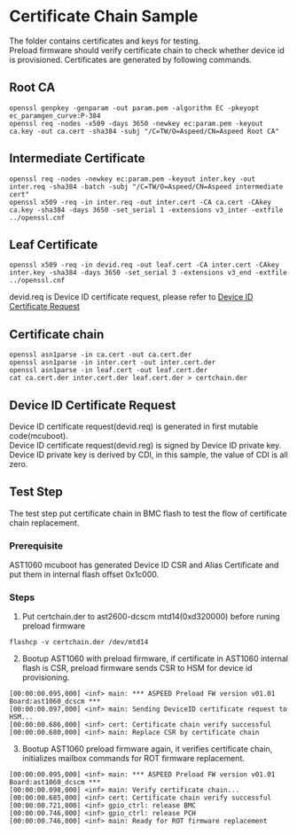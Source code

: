 # Certificate Chain Sample

The folder contains certificates and keys for testing.  
Preload firmware should verify certificate chain to check whether device id is provisioned.
Certificates are generated by following commands.

## Root CA

```
openssl genpkey -genparam -out param.pem -algorithm EC -pkeyopt ec_paramgen_curve:P-384
openssl req -nodes -x509 -days 3650 -newkey ec:param.pem -keyout ca.key -out ca.cert -sha384 -subj "/C=TW/O=Aspeed/CN=Aspeed Root CA"
```

## Intermediate Certificate

```
openssl req -nodes -newkey ec:param.pem -keyout inter.key -out inter.req -sha384 -batch -subj "/C=TW/O=Aspeed/CN=Aspeed intermediate cert"
openssl x509 -req -in inter.req -out inter.cert -CA ca.cert -CAkey ca.key -sha384 -days 3650 -set_serial 1 -extensions v3_inter -extfile ../openssl.cnf
```

## Leaf Certificate

```
openssl x509 -req -in devid.req -out leaf.cert -CA inter.cert -CAkey inter.key -sha384 -days 3650 -set_serial 3 -extensions v3_end -extfile ../openssl.cnf
```

devid.req is Device ID certificate request, please refer to [Device ID Certificate Request](#device-id-certificate-request)

## Certificate chain

```
openssl asn1parse -in ca.cert -out ca.cert.der
openssl asn1parse -in inter.cert -out inter.cert.der
openssl asn1parse -in leaf.cert -out leaf.cert.der
cat ca.cert.der inter.cert.der leaf.cert.der > certchain.der
```

## Device ID Certificate Request
Device ID certificate request(devid.req) is generated in first mutable code(mcuboot).  
Device ID certificate request(devid.reg) is signed by Device ID private key.  
Device ID private key is derived by CDI, in this sample, the value of CDI is all zero.  

## Test Step
The test step put certificate chain in BMC flash to test the flow of certificate chain replacement.

### Prerequisite
AST1060 mcuboot has generated Device ID CSR and Alias Certificate and put them in internal flash offset 0x1c000.

### Steps
1. Put certchain.der to ast2600-dcscm mtd14(0xd320000) before runing preload firmware

```
flashcp -v certchain.der /dev/mtd14
```

2. Bootup AST1060 with preload firmware, if certificate in AST1060 internal flash is CSR, preload firmware sends CSR to HSM for device id provisioning.

```
[00:00:00.095,000] <inf> main: *** ASPEED Preload FW version v01.01 Board:ast1060_dcscm ***
[00:00:00.097,000] <inf> main: Sending DeviceID certificate request to HSM...
[00:00:00.686,000] <inf> cert: Certificate chain verify successful
[00:00:00.680,000] <inf> main: Replace CSR by certificate chain
```

3. Bootup AST1060 preload firmware again, it verifies certificate chain, initializes mailbox commands for ROT firmware replacement.
```
[00:00:00.095,000] <inf> main: *** ASPEED Preload FW version v01.01 Board:ast1060_dcscm ***
[00:00:00.098,000] <inf> main: Verify certificate chain...
[00:00:00.685,000] <inf> cert: Certificate chain verify successful
[00:00:00.721,000] <inf> gpio_ctrl: release BMC
[00:00:00.746,000] <inf> gpio_ctrl: release PCH
[00:00:00.746,000] <inf> main: Ready for ROT firmware replacement
```
